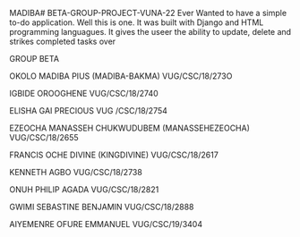 MADIBA# BETA-GROUP-PROJECT-VUNA-22
Ever Wanted to have a simple to-do application. Well this is one. It was built with Django and HTML programming languagues. 
It gives the useer the ability to update, delete and strikes completed tasks over

GROUP BETA 


OKOLO MADIBA PIUS (MADIBA-BAKMA)
VUG/CSC/18/273O

IGBIDE OROOGHENE 
VUG/CSC/18/2740

ELISHA GAI PRECIOUS
VUG /CSC/18/2754

EZEOCHA MANASSEH CHUKWUDUBEM (MANASSEHEZEOCHA)
VUG/CSC/18/2655

FRANCIS OCHE DIVINE (KINGDIVINE)
VUG/CSC/18/2617

KENNETH AGBO
VUG/CSC/18/2738

ONUH PHILIP AGADA
VUG/CSC/18/2821

GWIMI SEBASTINE BENJAMIN 
VUG/CSC/18/2888

AIYEMENRE OFURE EMMANUEL 
VUG/CSC/19/3404
